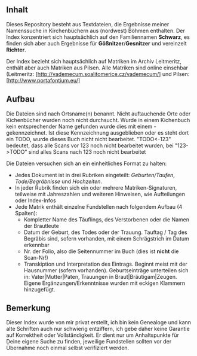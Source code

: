 Inhalt
------
Dieses Repository besteht aus Textdateien, die Ergebnisse meiner Namenssuche in Kirchenbüchern aus (nordwest) Böhmen enthalten.
Der Index konzentriert sich hauptsächlich auf den Familiennamen **Schwarz**, es finden sich aber auch Ergebnisse für **Gößnitzer**/**Gesnitzer** und vereinzelt **Richter**.

Der Index bezieht sich hauptsächlich auf Matriken im Archiv Leitmeritz, enthält aber auch Matriken aus Pilsen. Alle Matriken sind online einsehbar (Leitmeritz: [http://vademecum.soalitomerice.cz/vademecum/] und Pilsen: [http://www.portafontium.eu/]

Aufbau
------
Die Dateien sind nach Ortsname(n) benannt. Nicht auftauchende Orte oder Kichenbücher wurden noch nicht durchsucht.
Wurde in einem Kichenbuch kein entsprechender Name gefunden wurde dies mit einem *-* gekennzeichnet. Ist diese Kennzeichnung ausgeblieben oder es steht dort ein TODO, wurde dieses Buch nicht nicht bearbeitet.
"TODO<-123" bedeutet, dass alle Scans vor 123 noch nicht bearbeitet wurden, bei "123->TODO" sind alles Scans nach 123 noch nicht bearbeitet

Die Dateien versuchen sich an ein einheitliches Format zu halten:
* Jedes Dokument ist in drei Rubriken eingeteilt: *Geburten/Taufen*, *Tode/Begräbnisse* und *Hochzeiten*.
* In jeder Rubrik finden sich ein oder mehrere Matriken-Signaturen, teilweise mit Jahreszahlen und weiteren Hinweisen, wie Aufteilungen oder Index-Infos
* Jede Matrik enthält einzelne Fundstellen nach folgendem Aufbau (4 Spalten):
    * Kompletter Name des Täuflings, des Verstorbenen oder die Namen der Brautleute
    * Datum der Geburt, des Todes oder der Trauung. Tauftag / Tag des Begräbis sind, sofern vorhanden, mit einem Schrägstrich im Datum erkennbar
    * Nr. der Folio, also die Seitennummer im Buch (dies ist **nicht** die Scan-Nr!)
    * Transkiption und Interpretation des Eintrags. Beginnt meist mit der Hausnummer (sofern vorhanden). Geburtseinträge unterteilen sich in: Vater|Mutter|Paten, Trauungen in Braut|Bräutigam|Zeugen. Eigene Ergänzungen/Erkenntnisse wurden mit eckigen Klammern hinzugefügt.

Bemerkung
---------
Dieser Index wurde von mir privat erstellt, ich bin kein Genealoge und kann alte Schriften auch nur schwierig entziffern, ich gebe daher keine Garantie auf Korrektheit oder Vollständigkeit. Er dient nur um Anhaltspunkte für Deine eigene Suche zu finden, jeweilige Fundstellen sollten vor der Übernahme noch einmal selbst verifiziert werden.
